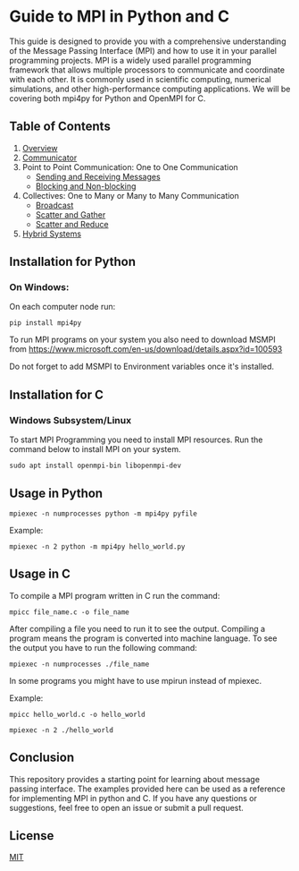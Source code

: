 # Guide to MPI in Python and C

This guide is designed to provide you with a comprehensive understanding of the Message Passing Interface (MPI) and how to use it in your parallel programming projects. MPI is a widely used parallel programming framework that allows multiple processors to communicate and coordinate with each other. It is commonly used in scientific computing, numerical simulations, and other high-performance computing applications. We will be covering both mpi4py for Python and OpenMPI for C.

## Table of Contents

1. [Overview](https://github.com/japnitahuja/guide-to-mpi/blob/main/documentation/Overview.md)
2. [Communicator](https://github.com/japnitahuja/guide-to-mpi/blob/main/documentation/Communicator.md)
3. Point to Point Communication: One to One Communication
   - [Sending and Receiving Messages](https://github.com/japnitahuja/guide-to-mpi/blob/main/documentation/Messages.md)
   - [Blocking and Non-blocking](https://github.com/japnitahuja/guide-to-mpi/blob/main/documentation/BlockingandNonblocking.md)
4. Collectives: One to Many or Many to Many Communication
   - [Broadcast](https://github.com/japnitahuja/guide-to-mpi/blob/main/documentation/Broadcast.md)
   - [Scatter and Gather](https://github.com/japnitahuja/guide-to-mpi/blob/main/documentation/ScatterandGather.md)
   - [Scatter and Reduce](https://github.com/japnitahuja/guide-to-mpi/blob/main/documentation/ScatterandReduce.md)
5. [Hybrid Systems](https://github.com/japnitahuja/guide-to-mpi/blob/main/documentation/Hybrid.md)

## Installation for Python

### On Windows:

On each computer node run:

```
pip install mpi4py
```

To run MPI programs on your system you also need to download MSMPI from https://www.microsoft.com/en-us/download/details.aspx?id=100593

Do not forget to add MSMPI to Environment variables once it's installed.

## Installation for C

### Windows Subsystem/Linux

To start MPI Programming you need to install MPI resources. Run the command below to install MPI on your system.

```
sudo apt install openmpi-bin libopenmpi-dev
```

## Usage in Python

```
mpiexec -n numprocesses python -m mpi4py pyfile
```

Example:

```
mpiexec -n 2 python -m mpi4py hello_world.py
```

## Usage in C

To compile a MPI program written in C run the command:

```
mpicc file_name.c -o file_name
```

After compiling a file you need to run it to see the output. Compiling a program means the program is converted into machine language. To see the output you have to run the following command:

```
mpiexec -n numprocesses ./file_name
```

In some programs you might have to use mpirun instead of mpiexec.

Example:

```
mpicc hello_world.c -o hello_world
```

```
mpiexec -n 2 ./hello_world
```

## Conclusion

This repository provides a starting point for learning about message passing interface. The examples provided here can be used as a reference for implementing MPI in python and C. If you have any questions or suggestions, feel free to open an issue or submit a pull request.

## License

[MIT](https://choosealicense.com/licenses/mit/)
